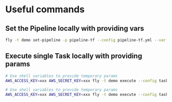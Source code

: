 # Useful commands

## Set the Pipeline locally with providing vars

```bash
fly -t demo set-pipeline -p pipeline-tf --config pipeline-tf.yml --var aws_access_key=xxx aws_secret_key=xxx
```

## Execute single Task locally with providing params

```bash
# Use shell variables to provide temporary params
AWS_ACCESS_KEY=xxx AWS_SECRET_KEY=xxx fly -t demo execute --config tasks/tf-validate.yml -i source-code=../infra/aws
```

```bash
# Use shell variables to provide temporary params
AWS_ACCESS_KEY=xxx AWS_SECRET_KEY=xxx fly -t demo execute --config tasks/tf-plan.yml -i source-code=../infra/aws
```
